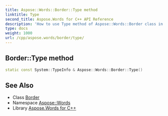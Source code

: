 ```yaml
---
title: Aspose::Words::Border::Type method
linktitle: Type
second_title: Aspose.Words for C++ API Reference
description: 'How to use Type method of Aspose::Words::Border class in C++.'
type: docs
weight: 1000
url: /cpp/aspose.words/border/type/
---
```

## Border::Type method




```cpp
static const System::TypeInfo & Aspose::Words::Border::Type()
```

## See Also

* Class [Border](../)
* Namespace [Aspose::Words](../../)
* Library [Aspose.Words for C++](../../../)
